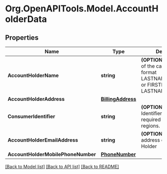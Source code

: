 # Org.OpenAPITools.Model.AccountHolderData

## Properties

Name | Type | Description | Notes
------------ | ------------- | ------------- | -------------
**AccountHolderName** | **string** | **(OPTIONAL)** The name of the cardholder in the format LASTNAME/FIRSTNAME or FIRSTNAME LASTNAME  | [optional] 
**AccountHolderAddress** | [**BillingAddress**](BillingAddress.md) |  | [optional] 
**ConsumerIdentifier** | **string** | **(OPTIONAL)** Customer Identifier that may be required in some regions.  | [optional] 
**AccountHolderEmailAddress** | **string** | **(OPTIONAL)** The e-mail address of the Account Holder  | [optional] 
**AccountHolderMobilePhoneNumber** | [**PhoneNumber**](PhoneNumber.md) |  | [optional] 

[[Back to Model list]](../README.md#documentation-for-models) [[Back to API list]](../README.md#documentation-for-api-endpoints) [[Back to README]](../README.md)

